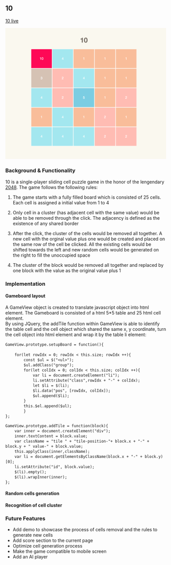 ## 10

[10 live](https://wenyuanwu.github.io/10/)

![](image/10.png)

### Background & Functionality 

10 is a single-player sliding cell puzzle game in the honor of the lengendary [2048](https://gabrielecirulli.github.io/2048/). The game follows the following rules: 

1) The game starts with a fully filled board which is consisted of 25 cells. Each cell is assigned a initial value from 1 to 4 

2) Only cell in a cluster (has adjacent cell with the same value) would be able to be removed through the click. The adjacency is defined as the existence of any shared border 

3) After the click, the cluster of the cells would be removed all together. A new cell with the orginal value plus one would be created and placed on the same row of the cell be clicked. All the existing cells would be shifted towards the left and new random cells would be generated on the right to fill the unoccupied space   

4) The cluster of the block would be removed all together and replaced by one block with the value as the original value plus 1 

### Implementation  

#### Gameboard layout 

A GameView object is created to translate javascript object into html element. 
The Gameboard is consisted of a html 5*5 table and 25 html cell element.  
By using JQuery, the addTile function within GameView is able to identify the table cell and the cell object which shared the same x, y coordinate, turn the cell object into html element and wrap it by the table li element: 
```
GameView.prototype.setupBoard = function(){

	for(let rowIdx = 0; rowIdx < this.size; rowIdx ++){
		const $ul = $("<ul>");
		$ul.addClass("group");
		for(let colIdx = 0; colIdx < this.size; colIdx ++){
			var li = document.createElement("li");
			li.setAttribute("class",rowIdx + "-" + colIdx);
			let $li = $(li);
			$li.data("pos", [rowIdx, colIdx]);
			$ul.append($li);	
		}	
		this.$el.append($ul);
		}	
};
``` 
```
GameView.prototype.addTile = function(block){	
	var inner = document.createElement("div");
	inner.textContent = block.value;
	var className = "tile " + "tile-position-"+ block.x + "-" + block.y + " value-" + block.value;
	this.applyClass(inner,className);
	var li = document.getElementsByClassName(block.x + "-" + block.y)[0];	
	li.setAttribute("id", block.value);
	$(li).empty();
	$(li).wrapInner(inner);
};
```

#### Random cells generation 

#### Recognition of cell cluster 

### Future Features  

- Add demo to showcase the process of cells removal and the rules to generate new cells 
- Add score section to the current page 
- Optimize cell generation process 
- Make the game compatible to mobile screen 
- Add an AI player 